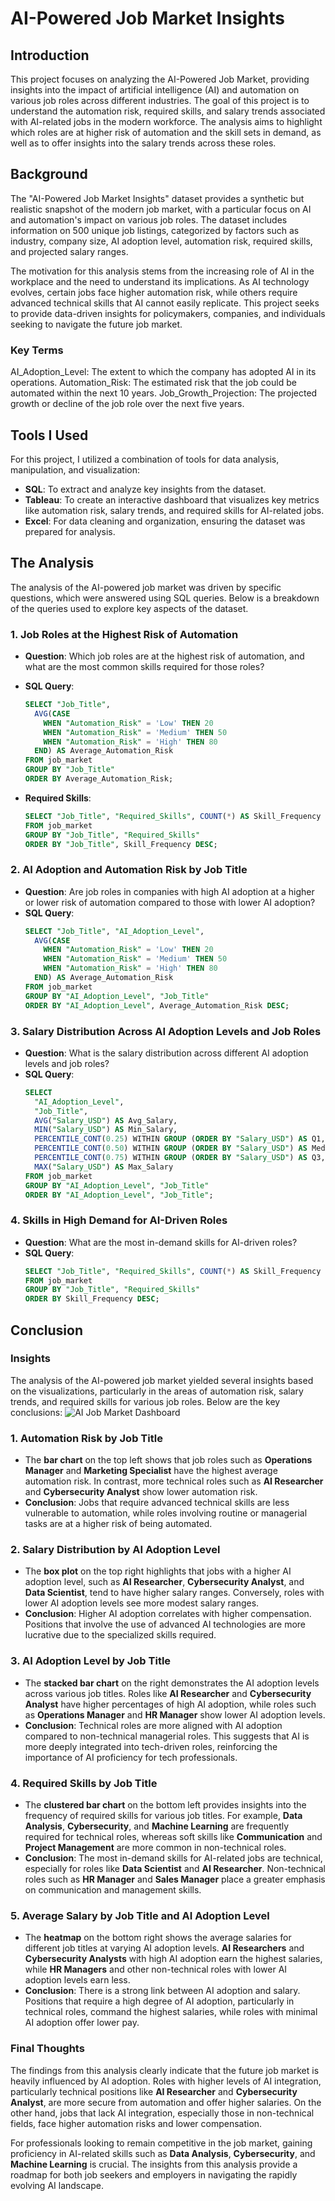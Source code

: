 # AI-Powered Job Market Insights

## Introduction
This project focuses on analyzing the AI-Powered Job Market, providing insights into the impact of artificial intelligence (AI) and automation on various job roles across different industries. The goal of this project is to understand the automation risk, required skills, and salary trends associated with AI-related jobs in the modern workforce. The analysis aims to highlight which roles are at higher risk of automation and the skill sets in demand, as well as to offer insights into the salary trends across these roles.

## Background
The "AI-Powered Job Market Insights" dataset provides a synthetic but realistic snapshot of the modern job market, with a particular focus on AI and automation's impact on various job roles. The dataset includes information on 500 unique job listings, categorized by factors such as industry, company size, AI adoption level, automation risk, required skills, and projected salary ranges.

The motivation for this analysis stems from the increasing role of AI in the workplace and the need to understand its implications. As AI technology evolves, certain jobs face higher automation risk, while others require advanced technical skills that AI cannot easily replicate. This project seeks to provide data-driven insights for policymakers, companies, and individuals seeking to navigate the future job market.

### Key Terms
AI_Adoption_Level: The extent to which the company has adopted AI in its operations.
Automation_Risk: The estimated risk that the job could be automated within the next 10 years.
Job_Growth_Projection: The projected growth or decline of the job role over the next five years.

## Tools I Used
For this project, I utilized a combination of tools for data analysis, manipulation, and visualization:
- **SQL**: To extract and analyze key insights from the dataset.
- **Tableau**: To create an interactive dashboard that visualizes key metrics like automation risk, salary trends, and required skills for AI-related jobs.
- **Excel**: For data cleaning and organization, ensuring the dataset was prepared for analysis.

## The Analysis
The analysis of the AI-powered job market was driven by specific questions, which were answered using SQL queries. Below is a breakdown of the queries used to explore key aspects of the dataset.

### 1. Job Roles at the Highest Risk of Automation
   - **Question**: Which job roles are at the highest risk of automation, and what are the most common skills required for those roles?
   - **SQL Query**:
     ```sql
     SELECT "Job_Title",
       AVG(CASE
         WHEN "Automation_Risk" = 'Low' THEN 20
         WHEN "Automation_Risk" = 'Medium' THEN 50
         WHEN "Automation_Risk" = 'High' THEN 80
       END) AS Average_Automation_Risk
     FROM job_market
     GROUP BY "Job_Title"
     ORDER BY Average_Automation_Risk;
     ```

   - **Required Skills**:
     ```sql
     SELECT "Job_Title", "Required_Skills", COUNT(*) AS Skill_Frequency
     FROM job_market
     GROUP BY "Job_Title", "Required_Skills"
     ORDER BY "Job_Title", Skill_Frequency DESC;
     ```

### 2. AI Adoption and Automation Risk by Job Title
   - **Question**: Are job roles in companies with high AI adoption at a higher or lower risk of automation compared to those with lower AI adoption?
   - **SQL Query**:
     ```sql
     SELECT "Job_Title", "AI_Adoption_Level",
       AVG(CASE
         WHEN "Automation_Risk" = 'Low' THEN 20
         WHEN "Automation_Risk" = 'Medium' THEN 50
         WHEN "Automation_Risk" = 'High' THEN 80
       END) AS Average_Automation_Risk
     FROM job_market
     GROUP BY "AI_Adoption_Level", "Job_Title"
     ORDER BY "AI_Adoption_Level", Average_Automation_Risk DESC;
     ```

### 3. Salary Distribution Across AI Adoption Levels and Job Roles
   - **Question**: What is the salary distribution across different AI adoption levels and job roles?
   - **SQL Query**:
     ```sql
     SELECT
       "AI_Adoption_Level",
       "Job_Title",
       AVG("Salary_USD") AS Avg_Salary,
       MIN("Salary_USD") AS Min_Salary,
       PERCENTILE_CONT(0.25) WITHIN GROUP (ORDER BY "Salary_USD") AS Q1,
       PERCENTILE_CONT(0.50) WITHIN GROUP (ORDER BY "Salary_USD") AS Median_Salary,
       PERCENTILE_CONT(0.75) WITHIN GROUP (ORDER BY "Salary_USD") AS Q3,
       MAX("Salary_USD") AS Max_Salary
     FROM job_market
     GROUP BY "AI_Adoption_Level", "Job_Title"
     ORDER BY "AI_Adoption_Level", "Job_Title";
     ```

### 4. Skills in High Demand for AI-Driven Roles
   - **Question**: What are the most in-demand skills for AI-driven roles?
   - **SQL Query**:
     ```sql
     SELECT "Job_Title", "Required_Skills", COUNT(*) AS Skill_Frequency
     FROM job_market
     GROUP BY "Job_Title", "Required_Skills"
     ORDER BY Skill_Frequency DESC;
     ```

## Conclusion

### Insights

The analysis of the AI-powered job market yielded several insights based on the visualizations, particularly in the areas of automation risk, salary trends, and required skills for various job roles. Below are the key conclusions:
![AI Job Market Dashboard](https://github.com/1XD233/AI-Powered-Job-Market/blob/604d6ee25b28ce28ea35c9845930ab2c0d804c75/Dashboard%20Screenshot%20(2).png)

### 1. Automation Risk by Job Title
   - The **bar chart** on the top left shows that job roles such as **Operations Manager** and **Marketing Specialist** have the highest average automation risk. In contrast, more technical roles such as **AI Researcher** and **Cybersecurity Analyst** show lower automation risk.
   - **Conclusion**: Jobs that require advanced technical skills are less vulnerable to automation, while roles involving routine or managerial tasks are at a higher risk of being automated.

### 2. Salary Distribution by AI Adoption Level
   - The **box plot** on the top right highlights that jobs with a higher AI adoption level, such as **AI Researcher**, **Cybersecurity Analyst**, and **Data Scientist**, tend to have higher salary ranges. Conversely, roles with lower AI adoption levels see more modest salary ranges.
   - **Conclusion**: Higher AI adoption correlates with higher compensation. Positions that involve the use of advanced AI technologies are more lucrative due to the specialized skills required.

### 3. AI Adoption Level by Job Title
   - The **stacked bar chart** on the right demonstrates the AI adoption levels across various job titles. Roles like **AI Researcher** and **Cybersecurity Analyst** have higher percentages of high AI adoption, while roles such as **Operations Manager** and **HR Manager** show lower AI adoption levels.
   - **Conclusion**: Technical roles are more aligned with AI adoption compared to non-technical managerial roles. This suggests that AI is more deeply integrated into tech-driven roles, reinforcing the importance of AI proficiency for tech professionals.

### 4. Required Skills by Job Title
   - The **clustered bar chart** on the bottom left provides insights into the frequency of required skills for various job titles. For example, **Data Analysis**, **Cybersecurity**, and **Machine Learning** are frequently required for technical roles, whereas soft skills like **Communication** and **Project Management** are more common in non-technical roles.
   - **Conclusion**: The most in-demand skills for AI-related jobs are technical, especially for roles like **Data Scientist** and **AI Researcher**. Non-technical roles such as **HR Manager** and **Sales Manager** place a greater emphasis on communication and management skills.

### 5. Average Salary by Job Title and AI Adoption Level
   - The **heatmap** on the bottom right shows the average salaries for different job titles at varying AI adoption levels. **AI Researchers** and **Cybersecurity Analysts** with high AI adoption earn the highest salaries, while **HR Managers** and other non-technical roles with lower AI adoption levels earn less.
   - **Conclusion**: There is a strong link between AI adoption and salary. Positions that require a high degree of AI adoption, particularly in technical roles, command the highest salaries, while roles with minimal AI adoption offer lower pay.

### Final Thoughts
The findings from this analysis clearly indicate that the future job market is heavily influenced by AI adoption. Roles with higher levels of AI integration, particularly technical positions like **AI Researcher** and **Cybersecurity Analyst**, are more secure from automation and offer higher salaries. On the other hand, jobs that lack AI integration, especially those in non-technical fields, face higher automation risks and lower compensation.

For professionals looking to remain competitive in the job market, gaining proficiency in AI-related skills such as **Data Analysis**, **Cybersecurity**, and **Machine Learning** is crucial. The insights from this analysis provide a roadmap for both job seekers and employers in navigating the rapidly evolving AI landscape.
